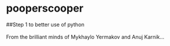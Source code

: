 # pooperscooper
##Step 1 to better use of python <br> <br>
From the brilliant minds of Mykhaylo Yermakov and Anuj Karnik...

